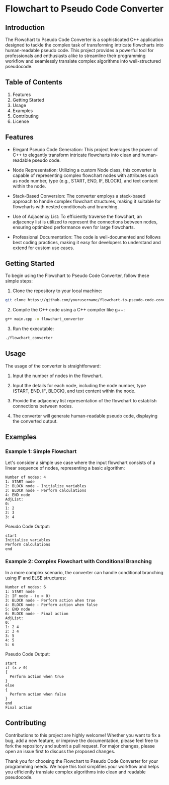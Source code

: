 # Flowchart to Pseudo Code Converter
## Introduction
The Flowchart to Pseudo Code Converter is a sophisticated C++ application designed to tackle the complex task of transforming intricate flowcharts into human-readable pseudo code. This project provides a powerful tool for professionals and enthusiasts alike to streamline their programming workflow and seamlessly translate complex algorithms into well-structured pseudocode.


## Table of Contents
1. Features
2. Getting Started
3. Usage
4. Examples
5. Contributing
6. License


## Features
- Elegant Pseudo Code Generation: This project leverages the power of C++ to elegantly transform intricate flowcharts into clean and human-readable pseudo code.

- Node Representation: Utilizing a custom Node class, this converter is capable of representing complex flowchart nodes with attributes such as node number, type (e.g., START, END, IF, BLOCK), and text content within the node.

- Stack-Based Conversion: The converter employs a stack-based approach to handle complex flowchart structures, making it suitable for flowcharts with nested conditionals and branching.

- Use of Adjacency List: To efficiently traverse the flowchart, an adjacency list is utilized to represent the connections between nodes, ensuring optimized performance even for large flowcharts.

- Professional Documentation: The code is well-documented and follows best coding practices, making it easy for developers to understand and extend for custom use cases.

## Getting Started
To begin using the Flowchart to Pseudo Code Converter, follow these simple steps:

1. Clone the repository to your local machine:

```bash
git clone https://github.com/yourusername/flowchart-to-pseudo-code-converter.git
```
2. Compile the C++ code using a C++ compiler like g++:

```bash
g++ main.cpp -o flowchart_converter
```

3. Run the executable:

```bash
./flowchart_converter
```

## Usage
The usage of the converter is straightforward:

1. Input the number of nodes in the flowchart.

2. Input the details for each node, including the node number, type (START, END, IF, BLOCK), and text content within the node.

3. Provide the adjacency list representation of the flowchart to establish connections between nodes.

4. The converter will generate human-readable pseudo code, displaying the converted output.

## Examples
### Example 1: Simple Flowchart
Let's consider a simple use case where the input flowchart consists of a linear sequence of nodes, representing a basic algorithm:
``` 
Number of nodes: 4
1: START node
2: BLOCK node - Initialize variables
3: BLOCK node - Perform calculations
4: END node
AdjList:
0:
1: 2
2: 3
3: 4
```
Pseudo Code Output:

``` pseudo
start
Initialize variables
Perform calculations
end
```
### Example 2: Complex Flowchart with Conditional Branching
In a more complex scenario, the converter can handle conditional branching using IF and ELSE structures:

```
Number of nodes: 6
1: START node
2: IF node - (x > 0)
3: BLOCK node - Perform action when true
4: BLOCK node - Perform action when false
5: END node
6: BLOCK node - Final action
AdjList:
0:
1: 2 4
2: 3 4
3: 5
4: 5
5: 6
```
Pseudo Code Output:

```
start
if (x > 0)
{
  Perform action when true
}
else
{
  Perform action when false
}
end
Final action
```


## Contributing
Contributions to this project are highly welcome! Whether you want to fix a bug, add a new feature, or improve the documentation, please feel free to fork the repository and submit a pull request. For major changes, please open an issue first to discuss the proposed changes.

Thank you for choosing the Flowchart to Pseudo Code Converter for your programming needs. We hope this tool simplifies your workflow and helps you efficiently translate complex algorithms into clean and readable pseudocode.

